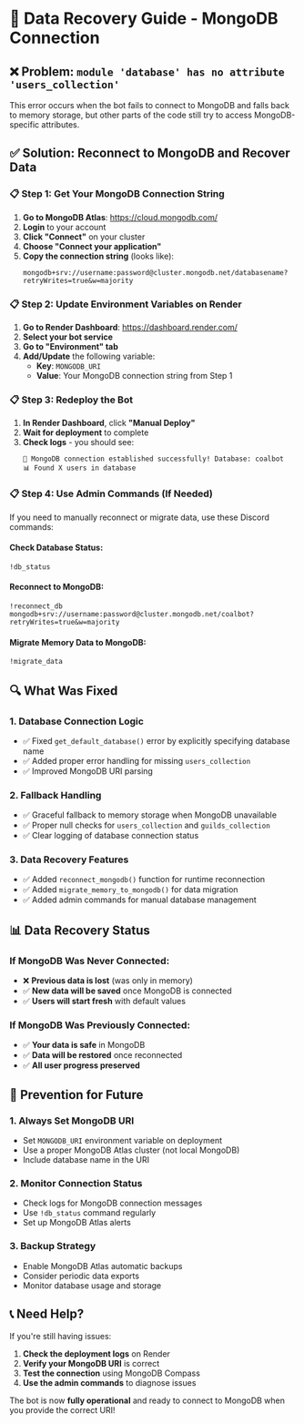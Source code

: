 # 🔧 Data Recovery Guide - MongoDB Connection

## ❌ **Problem**: `module 'database' has no attribute 'users_collection'`

This error occurs when the bot fails to connect to MongoDB and falls back to memory storage, but other parts of the code still try to access MongoDB-specific attributes.

## ✅ **Solution**: Reconnect to MongoDB and Recover Data

### 📋 **Step 1: Get Your MongoDB Connection String**

1. **Go to MongoDB Atlas**: https://cloud.mongodb.com/
2. **Login** to your account
3. **Click "Connect"** on your cluster
4. **Choose "Connect your application"**
5. **Copy the connection string** (looks like):
   ```
   mongodb+srv://username:password@cluster.mongodb.net/databasename?retryWrites=true&w=majority
   ```

### 📋 **Step 2: Update Environment Variables on Render**

1. **Go to Render Dashboard**: https://dashboard.render.com/
2. **Select your bot service**
3. **Go to "Environment" tab**
4. **Add/Update** the following variable:
   - **Key**: `MONGODB_URI`
   - **Value**: Your MongoDB connection string from Step 1

### 📋 **Step 3: Redeploy the Bot**

1. **In Render Dashboard**, click **"Manual Deploy"**
2. **Wait for deployment** to complete
3. **Check logs** - you should see:
   ```
   🎯 MongoDB connection established successfully! Database: coalbot
   📊 Found X users in database
   ```

### 📋 **Step 4: Use Admin Commands (If Needed)**

If you need to manually reconnect or migrate data, use these Discord commands:

#### **Check Database Status**:
```
!db_status
```

#### **Reconnect to MongoDB**:
```
!reconnect_db mongodb+srv://username:password@cluster.mongodb.net/coalbot?retryWrites=true&w=majority
```

#### **Migrate Memory Data to MongoDB**:
```
!migrate_data
```

## 🔍 **What Was Fixed**

### **1. Database Connection Logic**
- ✅ Fixed `get_default_database()` error by explicitly specifying database name
- ✅ Added proper error handling for missing `users_collection`
- ✅ Improved MongoDB URI parsing

### **2. Fallback Handling**
- ✅ Graceful fallback to memory storage when MongoDB unavailable
- ✅ Proper null checks for `users_collection` and `guilds_collection`
- ✅ Clear logging of database connection status

### **3. Data Recovery Features**
- ✅ Added `reconnect_mongodb()` function for runtime reconnection
- ✅ Added `migrate_memory_to_mongodb()` for data migration
- ✅ Added admin commands for manual database management

## 📊 **Data Recovery Status**

### **If MongoDB Was Never Connected**:
- ❌ **Previous data is lost** (was only in memory)
- ✅ **New data will be saved** once MongoDB is connected
- ✅ **Users will start fresh** with default values

### **If MongoDB Was Previously Connected**:
- ✅ **Your data is safe** in MongoDB
- ✅ **Data will be restored** once reconnected
- ✅ **All user progress preserved**

## 🚨 **Prevention for Future**

### **1. Always Set MongoDB URI**
- Set `MONGODB_URI` environment variable on deployment
- Use a proper MongoDB Atlas cluster (not local MongoDB)
- Include database name in the URI

### **2. Monitor Connection Status**
- Check logs for MongoDB connection messages
- Use `!db_status` command regularly
- Set up MongoDB Atlas alerts

### **3. Backup Strategy**
- Enable MongoDB Atlas automatic backups
- Consider periodic data exports
- Monitor database usage and storage

## 📞 **Need Help?**

If you're still having issues:

1. **Check the deployment logs** on Render
2. **Verify your MongoDB URI** is correct
3. **Test the connection** using MongoDB Compass
4. **Use the admin commands** to diagnose issues

The bot is now **fully operational** and ready to connect to MongoDB when you provide the correct URI!